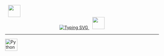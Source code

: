  <img src="https://flagcdn.com/vn.svg" width="40" style="margin-left: 10px;"/>
<div align="center">
  <a href="https://git.io/typing-svg">
    <img src="https://readme-typing-svg.herokuapp.com/?font=Righteous&size=30&center=true&vCenter=true&width=1000&height=70&duration=4000&lines=Hi+There!+👋;I'm+Cuong!;In+the+future%2C+I+want+to+become+a+Data+Analyst" alt="Typing SVG" />
  </a>
  <img src="https://flagcdn.com/vn.svg" width="40" style="margin-left: 10px;"/>
</div>

-----------------

<!-- ### 🚀 About Me
- My name is Bao Nhan from VietNam. I’m a Developer passionate about exploring new technologies, interested in Backend development, Blockchain, and Web3, particularly in building scalable backend systems, creating decentralized applications, and exploring the latest advancements in these fields.

### 🌐 Connect
[![facebook](https://img.shields.io/badge/Facebook-1877F2?style=for-the-badge&logo=facebook&logoColor=white)](https://www.facebook.com/huynbnhan2710)
[![linkedin](https://img.shields.io/badge/linkedin-0A66C2?style=for-the-badge&logo=linkedin&logoColor=white)](https://www.linkedin.com/in/bnhan2710/) 
[![gmail](https://img.shields.io/badge/Gmail-D14836?style=for-the-badge&logo=gmail&logoColor=white)](mailto:baonhannice@gmail.com)
[![leetcode](https://img.shields.io/badge/LeetCode-FFA116?style=for-the-badge&logo=leetcode&logoColor=white)](https://leetcode.com/bnhan2710/)
### ⚒️ Languages -->

<p align="left">
  <a href="https://www.python.org" target="_blank" rel="noreferrer">
    <img src="https://skillicons.dev/icons?i=python" height="40" alt="Python" />
  </a>
</p>

<!-- ### ⚡ Frameworks & Libraries
<p align="left">
  <a href="https://expressjs.com/" target="_blank" rel="noreferrer">
     <img src="https://skillicons.dev/icons?i=express" height="40" alt="Languages" />
  </a>
  <a href="https://docs.nestjs.com/" target="_blank" rel="noreferrer">
    <img src="https://skillicons.dev/icons?i=nestjs" height="40" alt="Languages" />
  </a>
  <a href="https://reactjs.org/" target="_blank" rel="noreferrer">
    <img src="https://skillicons.dev/icons?i=react" height="40" alt="Languages" />
  </a>
</p> -->
<!-- 
### 🖥️ General Development 
<p align="left">
  <a href="https://www.linux.org/" target="_blank" rel="noreferrer">
    <img src="https://skillicons.dev/icons?i=linux" height="40" alt="Linux" />
  </a>
  <a href="https://nodejs.org/en/" target="_blank" rel="noreferrer">
    <img src="https://skillicons.dev/icons?i=nodejs" height="40" alt="NodeJS" />
  </a>  
  <a href="https://www.mongodb.com/" target="_blank" rel="noreferrer">  
    <img src="https://skillicons.dev/icons?i=mongodb" height="40" alt="MongoDB" />  
  </a>  
  <a href="https://www.mysql.com/" target="_blank" rel="noreferrer">  
    <img src="https://skillicons.dev/icons?i=mysql" height="40" alt="MySQL" />  
  </a>  
  <a href="https://www.postgresql.org/" target="_blank" rel="noreferrer">  
    <img src="https://skillicons.dev/icons?i=postgres" height="40" alt="PostgreSQL" />  
  </a>  
  <a href="https://graphql.org/" target="_blank" rel="noreferrer">
    <img src="https://skillicons.dev/icons?i=graphql" height="40" alt="GraphQL" />
  </a>
  <a href="https://redis.io/" target="_blank" rel="noreferrer">  
    <img src="https://skillicons.dev/icons?i=redis" height="40" alt="Redis" />  
  </a>  
  <a href="https://www.docker.com/" target="_blank" rel="noreferrer">  
    <img src="https://skillicons.dev/icons?i=docker" height="40" alt="Docker" />  
  </a>  
  <a href="https://aws.amazon.com" target="_blank" rel="noreferrer">  
    <img src="https://skillicons.dev/icons?i=aws" height="40" alt="AWS" />  
  </a>  
</p>

### 🌐 Blockchain & Web3  
<p align="left">  
  <a href="https://metamask.io/" target="_blank" rel="noreferrer">  
    <img src="https://raw.githubusercontent.com/danielcranney/readme-generator/main/public/icons/skills/metamask-colored.svg" width="40" height="40" alt="MetaMask" />  
  </a>  
  <a href="https://ethereum.org/en/" target="_blank" rel="noreferrer">  
    <img src="https://raw.githubusercontent.com/danielcranney/readme-generator/main/public/icons/skills/ethereum-colored.svg" width="40" height="40" alt="Ethereum" />  
  </a>  
  <a href="https://solana.com/" target="_blank" rel="noreferrer">  
    <img src="https://raw.githubusercontent.com/danielcranney/readme-generator/main/public/icons/skills/solana-colored.svg" width="40" height="40" alt="Solana" />  
  </a>  
</p>   -->


<!-- ### 📊 My GitHub Stats

<div align="center">
  <table>
    <tr>
      <td align="center">
        <img src="https://github-readme-stats.vercel.app/api?username=bnhan2710&show_icons=true&theme=radical&title_color=3382ed" alt="My GitHub stats" width="420px" />
      </td>
      <td align="center">
        <img src="https://github-readme-streak-stats.herokuapp.com?user=bnhan2710&theme=tokyonight&border_radius=10&background=1413211" alt="GitHub Streak" width="450px" />
      </td>
    </tr>
    <tr>  
      <td colspan="2" align="center">
        <a href="https://github.com/bnhan2710/github-readme-stats">
          <img src="https://github-readme-stats.vercel.app/api/top-langs/?username=bnhan2710&layout=compact&theme=radical&title_color=3382ed" alt="Top Languages" width="300px"/>
        </a>
      </td>
    </tr>
  </table>
</div> -->

</div>
